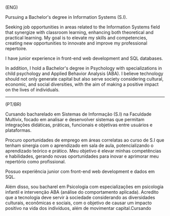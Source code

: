 (ENG)

Pursuing a Bachelor's degree in Information Systems (S.I).

Seeking job opportunities in areas related to the Information Systems field that synergize with classroom learning, enhancing both theoretical and practical learning. My goal is to elevate my skills and competencies, creating new opportunities to innovate and improve my professional repertoire.

I have junior experience in front-end web development and SQL databases.

In addition, I hold a Bachelor's degree in Psychology with specializations in child psychology and Applied Behavior Analysis (ABA). I believe technology should not only generate capital but also serve society considering cultural, economic, and social diversities, with the aim of making a positive impact on the lives of individuals.

----------------------------------------------------------------------------------------------------------------------------------------------

(PT/BR)

Cursando bacharelado em Sistemas de Informação (S.I) na Faculdade Multivix, focado em analisar e desenvolver sistemas que permitam integrações didáticas, práticas, funcionais e objetivas entre usuários e plataformas.

Procuro oportunidades de emprego em áreas correlatas ao curso de S.I que tenham sinergia com o aprendizado em sala de aula, potencializando o aprendizado teórico e prático. Meu objetivo é elevar minhas competências e habilidades, gerando novas oportunidades para inovar e aprimorar meu repertório como profissional.

Possuo experiência junior com front-end web development e dados em SQL.

Além disso, sou bacharel em Psicologia com especializações em psicologia infantil e intervenção ABA (análise do comportamento aplicada). Acredito que a tecnologia deve servir à sociedade considerando as diversidades culturais, econômicas e sociais, com o objetivo de causar um impacto positivo na vida dos indivíduos, além de movimentar capital.Cursando 
